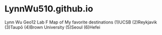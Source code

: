 # LynnWu510.github.io
Lynn Wu Geo12 Lab F
Map of My favorite destinations
(1)UCSB
(2)Reykjavik
(3)Taupō
(4)Brown University
(5)Seoul
(6)Hefei
